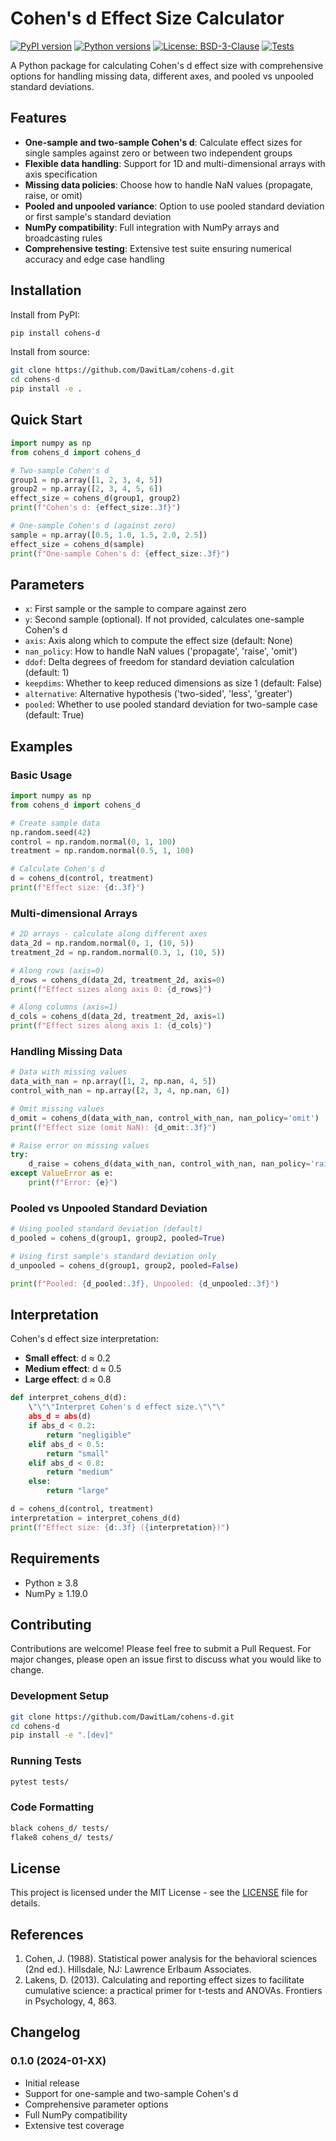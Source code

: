 # Cohen's d Effect Size Calculator

[![PyPI version](https://badge.fury.io/py/cohens-d.svg)](https://badge.fury.io/py/cohens-d)
[![Python versions](https://img.shields.io/pypi/pyversions/cohens-d.svg)](https://pypi.org/project/cohens-d/)
[![License: BSD-3-Clause](https://img.shields.io/badge/License-BSD%203--Clause-blue.svg)](https://opensource.org/licenses/BSD-3-Clause)
[![Tests](https://github.com/DawitLam/cohens-d/workflows/Tests/badge.svg)](https://github.com/DawitLam/cohens-d/actions)

A Python package for calculating Cohen's d effect size with comprehensive options for handling missing data, different axes, and pooled vs unpooled standard deviations.

## Features

- **One-sample and two-sample Cohen's d**: Calculate effect sizes for single samples against zero or between two independent groups
- **Flexible data handling**: Support for 1D and multi-dimensional arrays with axis specification
- **Missing data policies**: Choose how to handle NaN values (propagate, raise, or omit)
- **Pooled and unpooled variance**: Option to use pooled standard deviation or first sample's standard deviation
- **NumPy compatibility**: Full integration with NumPy arrays and broadcasting rules
- **Comprehensive testing**: Extensive test suite ensuring numerical accuracy and edge case handling

## Installation

Install from PyPI:

```bash
pip install cohens-d
```

Install from source:

```bash
git clone https://github.com/DawitLam/cohens-d.git
cd cohens-d
pip install -e .
```

## Quick Start

```python
import numpy as np
from cohens_d import cohens_d

# Two-sample Cohen's d
group1 = np.array([1, 2, 3, 4, 5])
group2 = np.array([2, 3, 4, 5, 6])
effect_size = cohens_d(group1, group2)
print(f"Cohen's d: {effect_size:.3f}")

# One-sample Cohen's d (against zero)
sample = np.array([0.5, 1.0, 1.5, 2.0, 2.5])
effect_size = cohens_d(sample)
print(f"One-sample Cohen's d: {effect_size:.3f}")
```

## Parameters

- `x`: First sample or the sample to compare against zero
- `y`: Second sample (optional). If not provided, calculates one-sample Cohen's d
- `axis`: Axis along which to compute the effect size (default: None)
- `nan_policy`: How to handle NaN values ('propagate', 'raise', 'omit')
- `ddof`: Delta degrees of freedom for standard deviation calculation (default: 1)
- `keepdims`: Whether to keep reduced dimensions as size 1 (default: False)
- `alternative`: Alternative hypothesis ('two-sided', 'less', 'greater')
- `pooled`: Whether to use pooled standard deviation for two-sample case (default: True)

## Examples

### Basic Usage

```python
import numpy as np
from cohens_d import cohens_d

# Create sample data
np.random.seed(42)
control = np.random.normal(0, 1, 100)
treatment = np.random.normal(0.5, 1, 100)

# Calculate Cohen's d
d = cohens_d(control, treatment)
print(f"Effect size: {d:.3f}")
```

### Multi-dimensional Arrays

```python
# 2D arrays - calculate along different axes
data_2d = np.random.normal(0, 1, (10, 5))
treatment_2d = np.random.normal(0.3, 1, (10, 5))

# Along rows (axis=0)
d_rows = cohens_d(data_2d, treatment_2d, axis=0)
print(f"Effect sizes along axis 0: {d_rows}")

# Along columns (axis=1)  
d_cols = cohens_d(data_2d, treatment_2d, axis=1)
print(f"Effect sizes along axis 1: {d_cols}")
```

### Handling Missing Data

```python
# Data with missing values
data_with_nan = np.array([1, 2, np.nan, 4, 5])
control_with_nan = np.array([2, 3, 4, np.nan, 6])

# Omit missing values
d_omit = cohens_d(data_with_nan, control_with_nan, nan_policy='omit')
print(f"Effect size (omit NaN): {d_omit:.3f}")

# Raise error on missing values
try:
    d_raise = cohens_d(data_with_nan, control_with_nan, nan_policy='raise')
except ValueError as e:
    print(f"Error: {e}")
```

### Pooled vs Unpooled Standard Deviation

```python
# Using pooled standard deviation (default)
d_pooled = cohens_d(group1, group2, pooled=True)

# Using first sample's standard deviation only
d_unpooled = cohens_d(group1, group2, pooled=False)

print(f"Pooled: {d_pooled:.3f}, Unpooled: {d_unpooled:.3f}")
```

## Interpretation

Cohen's d effect size interpretation:

- **Small effect**: d ≈ 0.2
- **Medium effect**: d ≈ 0.5  
- **Large effect**: d ≈ 0.8

```python
def interpret_cohens_d(d):
    \"\"\"Interpret Cohen's d effect size.\"\"\"
    abs_d = abs(d)
    if abs_d < 0.2:
        return "negligible"
    elif abs_d < 0.5:
        return "small"
    elif abs_d < 0.8:
        return "medium"
    else:
        return "large"

d = cohens_d(control, treatment)
interpretation = interpret_cohens_d(d)
print(f"Effect size: {d:.3f} ({interpretation})")
```

## Requirements

- Python ≥ 3.8
- NumPy ≥ 1.19.0

## Contributing

Contributions are welcome! Please feel free to submit a Pull Request. For major changes, please open an issue first to discuss what you would like to change.

### Development Setup

```bash
git clone https://github.com/DawitLam/cohens-d.git
cd cohens-d
pip install -e ".[dev]"
```

### Running Tests

```bash
pytest tests/
```

### Code Formatting

```bash
black cohens_d/ tests/
flake8 cohens_d/ tests/
```

## License

This project is licensed under the MIT License - see the [LICENSE](LICENSE) file for details.

## References

1. Cohen, J. (1988). Statistical power analysis for the behavioral sciences (2nd ed.). Hillsdale, NJ: Lawrence Erlbaum Associates.
2. Lakens, D. (2013). Calculating and reporting effect sizes to facilitate cumulative science: a practical primer for t-tests and ANOVAs. Frontiers in Psychology, 4, 863.

## Changelog

### 0.1.0 (2024-01-XX)
- Initial release
- Support for one-sample and two-sample Cohen's d
- Comprehensive parameter options
- Full NumPy compatibility
- Extensive test coverage